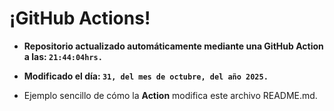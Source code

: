 # ¡GitHub Actions!
* **Repositorio actualizado automáticamente mediante una GitHub Action a las: `21:44:04hrs.`**
* **Modificado el día: `31, del mes de octubre, del año 2025.`**

* Ejemplo sencillo de cómo la **Action** modifica este archivo README.md.
